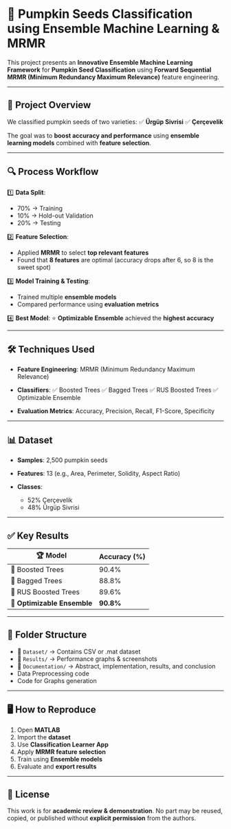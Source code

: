 # 🎃 **Pumpkin Seeds Classification using Ensemble Machine Learning & MRMR**

This project presents an **Innovative Ensemble Machine Learning Framework** for **Pumpkin Seed Classification** using **Forward Sequential MRMR (Minimum Redundancy Maximum Relevance)** feature engineering.

---

## 📌 **Project Overview**

We classified pumpkin seeds of two varieties:
✅ **Ürgüp Sivrisi**
✅ **Çerçevelik**

The goal was to **boost accuracy and performance** using **ensemble learning models** combined with **feature selection**.

---

## 🔍 **Process Workflow**

1️⃣ **Data Split**:

* 70% → Training
* 10% → Hold-out Validation
* 20% → Testing

2️⃣ **Feature Selection**:

* Applied **MRMR** to select **top relevant features**
* Found that **8 features** are optimal (accuracy drops after 6, so 8 is the sweet spot)

3️⃣ **Model Training & Testing**:

* Trained multiple **ensemble models**
* Compared performance using **evaluation metrics**

4️⃣ **Best Model**:
⭐ **Optimizable Ensemble** achieved the **highest accuracy**

---

## 🛠 **Techniques Used**

* **Feature Engineering**: MRMR (Minimum Redundancy Maximum Relevance)

* **Classifiers**:
  ✅ Boosted Trees
  ✅ Bagged Trees
  ✅ RUS Boosted Trees
  ✅ Optimizable Ensemble

* **Evaluation Metrics**: Accuracy, Precision, Recall, F1-Score, Specificity

---

## 📊 **Dataset**

* **Samples**: 2,500 pumpkin seeds
* **Features**: 13 (e.g., Area, Perimeter, Solidity, Aspect Ratio)
* **Classes**:

  * 52% Çerçevelik
  * 48% Ürgüp Sivrisi

---

## ✅ **Key Results**

| 🏆 **Model**                | **Accuracy (%)** |
| --------------------------- | ---------------- |
| 🔸 Boosted Trees            | 90.4%            |
| 🔸 Bagged Trees             | 88.8%            |
| 🔸 RUS Boosted Trees        | 89.6%            |
| 🌟 **Optimizable Ensemble** | **90.8%**        |

---

## 📂 **Folder Structure**

* 📁 `Dataset/` → Contains CSV or .mat dataset
* 📁 `Results/` → Performance graphs & screenshots
* 📁 `Documentation/` → Abstract, implementation, results, and conclusion
*  Data Preprocessing code
*  Code for Graphs generation


---

## 🖥 **How to Reproduce**

1. Open **MATLAB**
2. Import the **dataset**
3. Use **Classification Learner App**
4. Apply **MRMR feature selection**
5. Train using **Ensemble models**
6. Evaluate and **export results**

---

## 🔐 **License**

This work is for **academic review & demonstration**.
No part may be reused, copied, or published without **explicit permission** from the authors.

